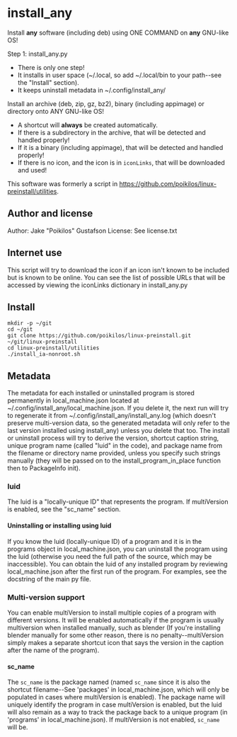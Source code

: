 # install_any
Install **any** software (including deb) using ONE COMMAND on **any** GNU-like OS!

Step 1: install_any.py <packagename>
- There is only one step!
- It installs in user space (~/.local, so add ~/.local/bin to your path--see the "Install" section).
- It keeps uninstall metadata in ~/.config/install_any/

Install an archive (deb, zip, gz, bz2), binary (including appimage) or directory onto ANY GNU-like OS!
- A shortcut will **always** be created automatically.
- If there is a subdirectory in the archive, that will be detected and handled properly!
- If it is a binary (including appimage), that will be detected and handled properly!
- If there is no icon, and the icon is in `iconLinks`, that will be downloaded and used!

This software was formerly a script in https://github.com/poikilos/linux-preinstall/utilities.


## Author and license
Author: Jake "Poikilos" Gustafson
License: See license.txt


## Internet use
This script will try to download the icon if an icon isn't known to be
included but is known to be online. You can see the list of possible
URLs that will be accessed by viewing the iconLinks dictionary in
install_any.py


## Install
```
mkdir -p ~/git
cd ~/git
git clone https://github.com/poikilos/linux-preinstall.git ~/git/linux-preinstall
cd linux-preinstall/utilities
./install_ia-nonroot.sh
```


## Metadata
The metadata for each installed or uninstalled program is stored
permanently in local_machine.json located at
~/.config/install_any/local_machine.json. If you delete it, the next
run will try to regenerate it from
~/.config/install_any/install_any.log (which doesn't preserve
multi-version data, so the generated metadata will only refer to the
last version installed using install_any) unless you delete that too.
The install or uninstall process will try to derive the version,
shortcut caption string, unique program name (called "luid" in the
code), and package name from the filename or directory name provided,
unless you specify such strings manually (they will be passed on to the
install_program_in_place function then to PackageInfo init).

### luid
The luid is a "locally-unique ID" that represents the program. If
multiVersion is enabled, see the "sc_name" section.

#### Uninstalling or installing using luid
If you know the luid (locally-unique ID) of a program and it is in the
programs object in local_machine.json, you can uninstall the program
using the luid (otherwise you need the full path of the source, which
may be inaccessible). You can obtain the luid of any installed program
by reviewing local_machine.json after the first run of the program. For
examples, see the docstring of the main py file.

### Multi-version support
You can enable multiVersion to install multiple copies of a program
with different versions. It will be enabled automatically if the
program is usually multiversion when installed manually, such as
blender (If you're installing blender manually for some other reason,
there is no penalty--multiVersion simply makes a separate shortcut icon
that says the version in the caption after the name of the program).

#### sc_name
The `sc_name` is the package named (named `sc_name` since it is also the
shortcut filename--See 'packages' in local_machine.json, which will
only be populated in cases where multiVersion is enabled). The package
name will uniquely identify the program in case multiVersion is
enabled, but the luid will also remain as a way to track the package
back to a unique program (in 'programs' in local_machine.json). If
multiVersion is not enabled, `sc_name` will be.
